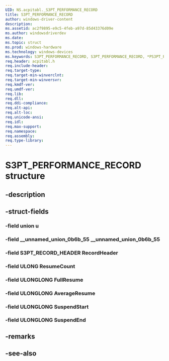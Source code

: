 ```yaml
---
UID: NS.acpitabl._S3PT_PERFORMANCE_RECORD
title: S3PT_PERFORMANCE_RECORD
author: windows-driver-content
description: 
ms.assetid: ac2f9895-e9c5-4feb-a97d-85d43376d09e
ms.author: windowsdriverdev
ms.date: 
ms.topic: struct
ms.prod: windows-hardware
ms.technology: windows-devices
ms.keywords: S3PT_PERFORMANCE_RECORD, S3PT_PERFORMANCE_RECORD, *PS3PT_PERFORMANCE_RECORD
req.header: acpitabl.h
req.include-header:
req.target-type:
req.target-min-winverclnt:
req.target-min-winversvr:
req.kmdf-ver:
req.umdf-ver:
req.lib:
req.dll:
req.ddi-compliance:
req.alt-api:
req.alt-loc:
req.unicode-ansi:
req.idl:
req.max-support:
req.namespace:
req.assembly:
req.type-library:
---
```


# S3PT_PERFORMANCE_RECORD structure

## -description



## -struct-fields

### -field union u			
 	
### -field __unnamed_union_0b6b_55 __unnamed_union_0b6b_55			
 	
### -field S3PT_RECORD_HEADER RecordHeader			
 	
### -field ULONG ResumeCount			
 	
### -field ULONGLONG FullResume			
 	
### -field ULONGLONG AverageResume			
 	
### -field ULONGLONG SuspendStart			
 	
### -field ULONGLONG SuspendEnd			
 	
## -remarks

## -see-also